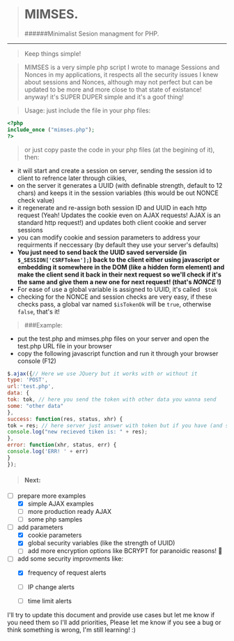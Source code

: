 > MIMSES.
> ======
> ######Minimalist Sesion managment for PHP.
***
> Keep things simple!

> MIMSES is a very simple php script I wrote to manage Sessions and Nonces in my applications, it respects all the security issues I knew about sessions and Nonces, although may not perfect but can be updated to be more and more close to that state of existance! anyway! it's SUPER DUPER simple and it's a goof thing!


>Usage:
>just include the file in your php files:
>
```php
<?php
include_once ("mimses.php");
?>
```
> or just copy paste the code in your php files (at the begining of it), then:
- it will start and create a session on server, sending the session id to client to refrence later through ciikies,
- on the server it generates a UUID (with definable strength, default to 12 chars) and keeps it in the session variables (this would be out NONCE check value)
- it regenerate and re-assign both session ID and UUID in each http request (Yeah! Updates the cookie even on AJAX requests! AJAX is an standard http request!) and updates both client cookie and server sessions
- you can modify cookie and session parameters to address your requirments if neccessary (by default they use your server's defaults)
- **You just need to send back the UUID saved serverside (in `$_SESSION['CSRFToken'];`) back to the client either using javascript or embedding it somewhere in the DOM (like a hidden form element) and make the client send it back in their next request so we'll check if it's the same and give them a new one for next request! (that's *NONCE* !)**
- For ease of use a global variable is assigned to UUID, it's called ` $tok`
- checking for the NONCE and session checks are very easy, if these checks pass, a global var named `$isTokenOk` will be `true`, otherwise `false`, that's it!

>###Example:
- put the test.php and mimses.php files on your server and open the test.php URL file in your browser
- copy the following javascript function and run it through your browser console (F12)
```javascript
$.ajax({// Here we use JQuery but it works with or without it
type: 'POST',
url:'test.php',
data: {
tok: tok, // here you send the token with other data you wanna send
some: "other data"
},
success: function(res, status, xhr) {
tok = res; // here server just answer with token but if you have (and sure you do) more complex answer you should parse it and assign the token variable to a var to use it in your next request
console.log("new recieved tiken is: " + res);
},
error: function(xhr, status, err) {
console.log('ERR! ' + err)
}
});
```
> #### Next:
- [ ] prepare more examples
  - [x] simple AJAX examples
  - [ ] more production ready AJAX
  - [ ] some php samples
- [ ] add parameters
  - [x] cookie parameters
  - [x] global security variables (like the strength of UUID)
  - [ ] add more encryption options like BCRYPT for paranoidic reasons! :ghost:
- [ ] add some security improvments like:
  - [x] frequency of request alerts
  - [ ] IP change alerts
  - [ ] time limit alerts


I'll try to update this document and provide use cases but let me know if you need them so I'll add priorities,
Please let me know if you see a bug or think something is wrong, I'm still learning! :)

